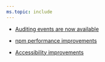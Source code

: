 ```yaml
---
ms.topic: include
---
```

    
- [Auditing events are now available](#auditing-events-are-now-available)

    
- [npm performance improvements](#npm-performance-improvements)

    
- [Accessibility improvements](#accessibility-improvements)

    